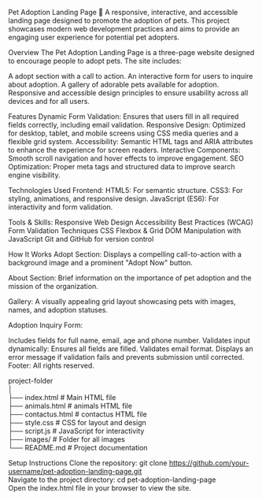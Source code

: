 Pet Adoption Landing Page 🐾
A responsive, interactive, and accessible landing page designed to promote the adoption of pets. This project showcases modern web development practices and aims to provide an engaging user experience for potential pet adopters.

Overview
The Pet Adoption Landing Page is a three-page website designed to encourage people to adopt pets. The site includes:

A adopt section with a call to action.
An interactive form for users to inquire about adoption.
A gallery of adorable pets available for adoption.
Responsive and accessible design principles to ensure usability across all devices and for all users.

Features
Dynamic Form Validation: Ensures that users fill in all required fields correctly, including email validation.
Responsive Design: Optimized for desktop, tablet, and mobile screens using CSS media queries and a flexible grid system.
Accessibility: Semantic HTML tags and ARIA attributes to enhance the experience for screen readers.
Interactive Components: Smooth scroll navigation and hover effects to improve engagement.
SEO Optimization: Proper meta tags and structured data to improve search engine visibility.

Technologies Used
Frontend:
HTML5: For semantic structure.
CSS3: For styling, animations, and responsive design.
JavaScript (ES6): For interactivity and form validation.

Tools & Skills:
Responsive Web Design
Accessibility Best Practices (WCAG)
Form Validation Techniques
CSS Flexbox & Grid
DOM Manipulation with JavaScript
Git and GitHub for version control

How It Works
Adopt Section:
Displays a compelling call-to-action with a background image and a prominent "Adopt Now" button.

About Section:
Brief information on the importance of pet adoption and the mission of the organization.

Gallery:
A visually appealing grid layout showcasing pets with images, names, and adoption statuses.

Adoption Inquiry Form:

Includes fields for full name, email, age and phone number.
Validates input dynamically:
Ensures all fields are filled.
Validates email format.
Displays an error message if validation fails and prevents submission until corrected.
Footer:
All rights reserved.

project-folder  
│  
├── index.html         # Main HTML file  
├── animals.html       # animals HTML file  
├── contactus.html     # contactus HTML file  
├── style.css          # CSS for layout and design  
├── script.js          # JavaScript for interactivity  
├── images/            # Folder for all images  
└── README.md          # Project documentation  


Setup Instructions
Clone the repository:
git clone https://github.com/your-username/pet-adoption-landing-page.git  
Navigate to the project directory:
cd pet-adoption-landing-page  
Open the index.html file in your browser to view the site.